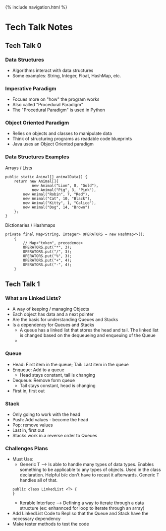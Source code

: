 {% include navigation.html %}

# Tech Talk Notes

## Tech Talk 0
### Data Structures
- Algorithms interact with data structures
- Some examples: String, Integer, Float, HashMap, etc.

### Imperative Paradigm
- Focues more on "how" the program works
- Also called "Procedural Paradigm"
- The "Procedural Paradigm" is used in Python

### Object Oriented Paradigm
- Relies on objects and classes to manipulate data
- Think of structuring programs as readable code blueprints
- Java uses an Object Oriented paradigm

### Data Structures Examples
Arrays / Lists
```
public static Animal[] animalData() {
	return new Animal[]{
	        new Animal("Lion", 8, "Gold"),
	        new Animal("Pig", 3, "Pink"),
		new Animal("Robin", 7, "Red"),
		new Animal("Cat", 10, "Black"),
		new Animal("Kitty", 1, "Calico"),
		new Animal("Dog", 14, "Brown")
	};
}
```
Dictionaries / Hashmaps
```
private final Map<String, Integer> OPERATORS = new HashMap<>();
    {
        // Map<"token", precedence>
        OPERATORS.put("*", 3);
        OPERATORS.put("/", 3);
        OPERATORS.put("%", 3);
        OPERATORS.put("+", 4);
        OPERATORS.put("-", 4);
    }
```
## Tech Talk 1
### What are Linked Lists?
- A way of keeping / managing Objects
- Each object has data and a next pointer
- Are the basis for understanding Queues and Stacks
- Is a dependency for Queues and Stacks
   - A queue has a linked list that stores the head and tail. The linked list is changed based on the dequeueing and enqueuing of the Queue
   - 

### Queue
- Head: First item in the queue; Tail: Last item in the queue
- Enqueue: Add to a queue
    - Head stays constant, tail is changing
- Dequeue: Remove form queue
    - Tail stays constant, head is changing
- First in, first out

### Stack
- Only going to work with the head
- Push: Add values - become the head
- Pop: remove values
- Last in, first out
- Stacks work in a reverse order to Queues

### Challenges Plans
- Must Use:
    - Generic T --> Is able to handle many types of data types. Enables something to be applicable to any types of objects. Used in the class declaration. Helpful b/c don't have to recast it afterwards. Generic T handles all of that.
    ```
    public class LinkedList <T> {
    }
    ```
    - Iterable Interface --> Defining a way to iterate through a data structure (ex: enhannced for loop to iterate through an array)
- Add LinkedList Code to Repl so that the Queue and Stack have the necessary dependency
- Make tester methods to test the code
